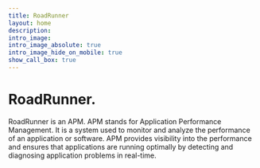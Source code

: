 ```yaml
---
title: RoadRunner
layout: home
description: 
intro_image:
intro_image_absolute: true
intro_image_hide_on_mobile: true
show_call_box: true
---
```


# RoadRunner.

RoadRunner is an APM. APM stands for Application Performance
Management. It is a system used to monitor and analyze the
performance of an application or software. APM provides
visibility into the performance and ensures that applications
are running optimally by detecting and diagnosing application
problems in real-time.
